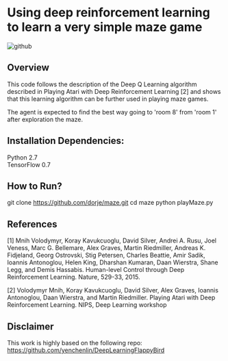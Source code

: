 Using deep reinforcement learning to learn a very simple maze game
=====

![github](https://github.com/dorje/maze/blob/master/img/room.png "github")

Overview
------

This code follows the description of the Deep Q Learning algorithm described in Playing Atari with Deep Reinforcement Learning [2] and shows that this learning algorithm can be further used in playing maze games.

The agent is expected to find the best way going to 'room 8' from 'room 1' after exploration the maze.


Installation Dependencies:
------
Python 2.7  
TensorFlow 0.7

How to Run?
------
git clone https://github.com/dorje/maze.git
cd maze
python playMaze.py


References
------
[1] Mnih Volodymyr, Koray Kavukcuoglu, David Silver, Andrei A. Rusu, Joel Veness, Marc G. Bellemare, Alex Graves, Martin Riedmiller, Andreas K. Fidjeland, Georg Ostrovski, Stig Petersen, Charles Beattie, Amir Sadik, Ioannis Antonoglou, Helen King, Dharshan Kumaran, Daan Wierstra, Shane Legg, and Demis Hassabis. Human-level Control through Deep Reinforcement Learning. Nature, 529-33, 2015.

[2] Volodymyr Mnih, Koray Kavukcuoglu, David Silver, Alex Graves, Ioannis Antonoglou, Daan Wierstra, and Martin Riedmiller. Playing Atari with Deep Reinforcement Learning. NIPS, Deep Learning workshop


Disclaimer
------
This work is highly based on the following repo:
https://github.com/yenchenlin/DeepLearningFlappyBird

